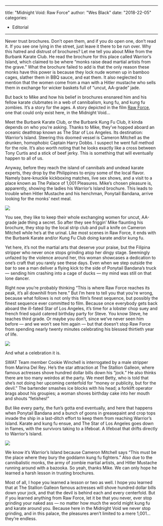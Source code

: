 
---
title: "Midnight Void: Raw Force"
author: "Wes Black"
date: "2018-22-05"
categories:
- Editorial
---

Never trust brochures. Don’t open them, and if you do open one, don’t read it. If you see one lying in the street, just leave it there to be run over. Why this hatred and distrust of brochures? Let me tell you about Mike from the Burbank Karate Club. He read the brochure for this place called Warrior’s Island, which claimed to be where “monks raise dead martial artists from the grave.” What the brochure failed to add is that the only reason these monks have this power is because they lock nude women up in bamboo cages, slather them in BBQ sauce, and eat them. It also neglected to mention that the women come from a man with a Hitler mustache who sells them in exchange for wicker baskets full of “uncut, AA-grade” jade.

But back to Mike and how his belief in brochures ensnared him and his fellow karate clubmates in a web of cannibalism, kung fu, and kung fu zombies. It’s a story for the ages. A story depicted in the film [Raw Force](https://vrv.co/watch/G6DQ5QVZR/Raw-Force?utm_source=editorial_vrv&amp;utm_medium=blog_vrv&amp;utm_campaign=midnight-void-raw-force), one that could only exist here, in the Midnight Void…

Meet the Burbank Karate Club, or the Burbank Kung Fu Club, it kinda depends on who you’re asking. Thanks to Mike, they’ve hopped aboard an oceanic deathtrap known as The Star of Los Angeles. Its destination: Warrior’s Island. Steering this doomed vessel is Cameron Mitchell as the drunken, homophobic Captain Harry Dobbs. I suspect he went full method for the role. It’s also worth noting that he looks exactly like a cross between Tony Curtis and a stick of beef jerky. This is something that will eventually happen to all of us.

Anyway, before they reach the island of cannibals and undead karate experts, they drop by the Philippines to enjoy some of the local flavor. Namely bare-knuckle kickboxing matches, live sex shows, and a visit to a place known as The Palace of 1,001 Pleasures. Mike’s chosen pleasure is, apparently, showing the ladies his Warrior’s Island brochure. This leads to trouble when Hitler Mustache and his henchman, Ponytail Bandana, arrive looking for the monks’ next meal.

![](https://i0.wp.com/vrvblog.co/wp-content/uploads/2018/05/5dUCxY93Hm6f9NWGbi.gif?resize=480%2C270&#038;ssl=1)

You see, they like to keep their whole exchanging women for uncut, AA-grade jade thing a secret. So after they see friggin’ Mike flaunting his brochure, they stop by the local strip club and pull a knife on Cameron Mitchell while he’s at the urinal. Like most scenes in Raw Force, it ends with the Burbank Karate and/or Kung Fu Club doing karate and/or kung fu. 

Yet here, it’s not the martial arts that deserve your praise, but the Filipina stripper who never once stops grinding atop her dingy stage. Seemingly unfazed by the violence around her, this woman showcases a dedication to one’s craft that you rarely see these days. Even when we step outside the bar to see a man deliver a flying kick to the side of Ponytail Bandana’s truck — sending him crashing into a cage of ducks — my mind was still on that lone dancer.

Right now you’re probably thinking “This is where Raw Force reaches its peak, it’s all downhill from here.” But I’m here to tell you that you’re wrong, because what follows is not only this film’s finest sequence, but possibly the finest sequence ever committed to film. Because once everybody gets back aboard the ill-fated Star of Los Angeles, it’s time for a lobster chop suey and french fried squid catered birthday party for Steve. You know Steve, he teaches third grade. Or maybe you don’t, since we’ve never seen him before — and we won’t see him again — but that doesn’t stop Raw Force from spending nearly twenty minutes celebrating his blessed thirtieth year of life.

![](https://i2.wp.com/vrvblog.co/wp-content/uploads/2018/05/35DmihvcdxLoi6ZC1z.gif?resize=480%2C270&#038;ssl=1)

And what a celebration it is.

SWAT Team member Cookie Winchell is interrogated by a male stripper from Marina Del Rey. He’s the star attraction at The Stallion Galleon, where famous actresses shove hundred dollar bills down his “jock.” He also thinks there are too many weirdos at the party. We meet Betty, who is told that she’s not doing her upcoming centerfold for “money or publicity, but for the devil.” The bartender smashes ice blocks with his head; a forklift operator brags about his groupies; a woman shoves birthday cake into her mouth and shouts “fetishes!”

But like every party, the fun’s gotta end eventually, and here that happens when Ponytail Bandana and a bunch of goons in greasepaint and crop tops invade the ship in a last-ditch effort to keep them from reaching Warrior’s Island. Karate and kung fu ensue, and The Star of Los Angeles goes down in flames, with the survivors taking to a lifeboat. A lifeboat that drifts directly to Warrior’s Island. 

![](https://i1.wp.com/vrvblog.co/wp-content/uploads/2018/05/jav2yC02cXi8c2tYac.gif?resize=480%2C270&#038;ssl=1)

We know it’s Warrior’s Island because Cameron Mitchell says “This must be the place where they bury the goddamn kung fu fighters.” Also due to the cannibalistic monks, the army of zombie martial artists, and Hitler Mustache running around with a bazooka. So yeah, thanks Mike. We can only hope he learned a harsh lesson in trusting brochures. 

Most of all, I hope you learned a lesson or two as well. I hope you learned that at The Stallion Galleon famous actresses will shove hundred dollar bills down your jock, and that the devil is behind each and every centerfold. But if you learned anything from Raw Force, let it be that you never, ever stop grinding your naked ass — no matter how much the world might kung fu and karate around you. Because here in the Midnight Void we never stop grinding, and in this palace, the pleasures aren’t limited to a mere 1,001… they’re endless.
